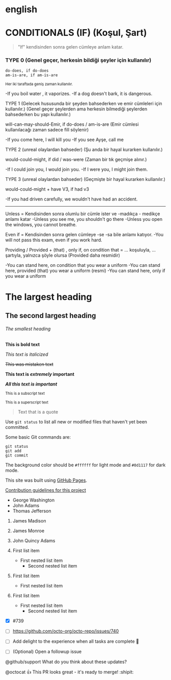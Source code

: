 # english



# CONDITIONALS (IF) (Koşul, Şart)

> "If" kendisinden sonra gelen cümleye anlam katar.

### TYPE 0 (Genel geçer, herkesin bildiği şeyler için kullanılır)
```
do-does, if do-does
am-is-are, if am-is-are
```
<sup>Her iki taraftada geniş zaman kullanılır.</sup>

-If you boil water , it vaporizes.
-If a dog doesn't bark, it is dangerous.

TYPE 1 (Gelecek hususunda bir şeyden bahsederken ve emir cümleleri için kullanılır.) 
(Genel geçer şeylerden ama herkesin bilmediği şeylerden bahsederken bu yapı kullanılır.)

will-can-may-should-Emir, if do-does / am-is-are 
(Emir cümlesi kullanılacağı zaman sadece fill söylenir)

-If you come here, I will kill you
-If you see Ayşe, call me

TYPE 2 (unreal olaylardan bahseder)
(Şu anda bir hayal kurarken kullanılır.)

would-could-might, if did / was-were
(Zaman bir tık geçmişe alınır.)

-If I could join you, I would join you.
-If I were you, I might join them.

TYPE 3 (unreal olaylardan bahseder)
(Geçmişte bir hayal kurarken kullanılır.)

would-could-might + have V3, if had v3

-If you had driven carefully, we wouldn't have had an accident.

-------------------------------------------
Unless = Kendisinden sonra olumlu bir cümle ister ve -madıkça - medikçe anlamı katar
-Unless you see me, you shouldn't go there
-Unless you open the windows, you cannot breathe. 

Even if = Kendisinden sonra gelen cümleye -se -sa bile anlamı katıyor.
-You will not pass this exam, even if you work hard.

Providing / Provided + (that) , only if, on condition that = ... koşuluyla, ... şartıyla, yalnızca şöyle olursa
(Provided daha resmidir)

-You can stand here, on condition that you wear a uniform
-You can stand here, provided (that) you wear a uniform (resmi)
-You can stand here, only if you wear a uniform 











# The largest heading

## The second largest heading

###### The smallest heading

**This is bold text**

*This text is italicized*

~~This was mistaken text~~

**This text is _extremely_ important**

***All this text is important***

<sub>This is a subscript text</sub>

<sup>This is a superscript text</sup>

> Text that is a quote

Use `git status` to list all new or modified files that haven't yet been committed.

Some basic Git commands are:
```
git status
git add
git commit
```

The background color should be `#ffffff` for light mode and `#0d1117` for dark mode.

This site was built using [GitHub Pages](https://pages.github.com/).

[Contribution guidelines for this project](docs/CONTRIBUTING.md)


- George Washington
- John Adams
- Thomas Jefferson

1. James Madison
2. James Monroe
3. John Quincy Adams

1. First list item
   - First nested list item
     - Second nested list item
     
     
100. First list item
     - First nested list item
     
100. First list item
     - First nested list item
       - Second nested list item
       
- [x] #739
- [ ] https://github.com/octo-org/octo-repo/issues/740
- [ ] Add delight to the experience when all tasks are complete :tada:

- [ ] \(Optional) Open a followup issue

@github/support What do you think about these updates?

@octocat :+1: This PR looks great - it's ready to merge! :shipit:
